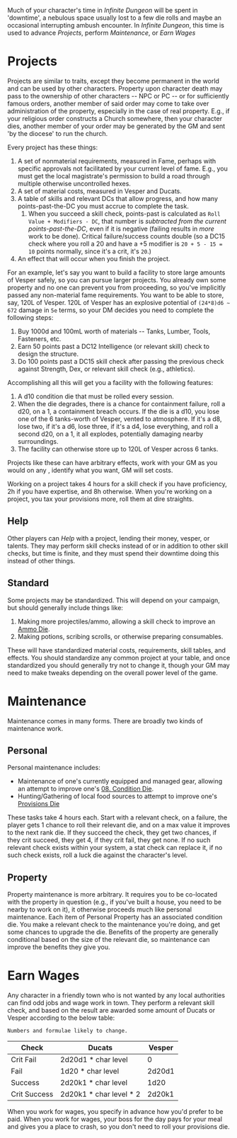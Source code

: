 Much of your character's time in _Infinite Dungeon_ will be spent in 'downtime', a nebulous space usually lost to a few die rolls and maybe an occasional interrupting ambush encounter. In _Infinite Dungeon_, this time is used to advance _Projects_, perform _Maintenance_, or _Earn Wages_
# Projects

Projects are similar to traits, except they become permanent in the world and can be used by other characters. Property upon character death may pass to the ownership of other characters -- NPC or PC -- or for sufficiently famous orders, another member of said order may come to take over administration of the property, especially in the case of real property. E.g., if your religious order constructs a Church somewhere, then your character dies, another member of your order may be generated by the GM and sent 'by the diocese' to run the church.

Every project has these things:

1. A set of nonmaterial requirements, measured in Fame, perhaps with specific approvals not facilitated by your current level of fame. E.g., you must get the local magistrate's permission to build a road through multiple otherwise uncontrolled hexes.
2. A set of material costs, measured in Vesper and Ducats.
3. A table of skills and relevant DCs that allow progress, and how many points-past-the-DC you must accrue to complete the task.
	1. When you succeed a skill check, points-past is calculated as `Roll Value + Modifiers - DC`, that number is _subtracted from the current points-past-the-DC_, even if it is negative (failing results in _more_ work to be done). Critical failure/success counts double (so a DC15 check where you roll a 20 and have a +5 modifier is `20 + 5 - 15 = 10` points normally, since it's a crit, it's `20`.)
4. An effect that will occur when you finish the project.

For an example, let's say you want to build a facility to store large amounts of Vesper safely, so you can pursue larger projects. You already own some property and no one can prevent you from proceeding, so you've implicitly passed any non-material fame requirements. You want to be able to store, say, 120L of Vesper. 120L of Vesper has an explosive potential of `(24*8)d6 ~ 672` damage in `5e` terms, so your DM decides you need to complete the following steps:

1. Buy 1000d and 100mL worth of materials -- Tanks, Lumber, Tools, Fasteners, etc.
2. Earn 50 points past a DC12 Intelligence (or relevant skill) check to design the structure.
3. Do 100 points past a DC15 skill check after passing the previous check against Strength, Dex, or relevant skill check (e.g., athletics).

Accomplishing all this will get you a facility with the following features:

1. A d10 condition die that must be rolled every session.
2. When the die degrades, there is a chance for containment failure, roll a d20, on a 1, a containment breach occurs. If the die is a d10, you lose one of the 6 tanks-worth of Vesper, vented to atmosphere. If it's a d8, lose two, if it's a d6, lose three, if it's a d4, lose everything, and roll a second d20, on a 1, it all explodes, potentially damaging nearby surroundings.
3. The facility can otherwise store up to 120L of Vesper across 6 tanks.

Projects like these can have arbitrary effects, work with your GM as you would on any [](02.%20Orders.md#Traits|trait), identify what you want, GM will set costs.

Working on a project takes 4 hours for a skill check if you have proficiency, 2h if you have expertise, and 8h otherwise. When you're working on a project, you tax your provisions more, roll them at dire straights.

## Help

Other players can _Help_ with a project, lending their money, vesper, or talents. They may perform skill checks instead of or in addition to other skill checks, but time is finite, and they must spend their downtime doing this instead of other things.
## Standard

Some projects may be standardized. This will depend on your campaign, but should generally include things like:

1. Making more projectiles/ammo, allowing a skill check to improve an [Ammo Die](Ammo%20Die).
2. Making potions, scribing scrolls, or otherwise preparing consumables.

These will have standardized material costs, requirements, skill tables, and effects. You should standardize any common project at your table, and once standardized you should generally try not to change it, though your GM may need to make tweaks depending on the overall power level of the game.

# Maintenance

Maintenance comes in many forms. There are broadly two kinds of maintenance work.
## Personal

Personal maintenance includes:

- Maintenance of one's currently equipped and managed gear, allowing an attempt to improve one's [08. Condition Die](08.%20Condition%20Die.md).
- Hunting/Gathering of local food sources to attempt to improve one's [Provisions Die](Provisions%20Die)

These tasks take 4 hours each. Start with a relevant check, on a failure, the player gets 1 chance to roll their relevant die, and on a max value it improves to the next rank die. If they succeed the check, they get two chances, if they crit succeed, they get 4, if they crit fail, they get none. If no such relevant check exists within your system, a stat check can replace it, if no such check exists, roll a luck die against the character's level.
## Property

Property maintenance is more arbitrary. It requires you to be co-located with the property in question (e.g., if you've built a house, you need to be nearby to work on it), it otherwise proceeds much like personal maintenance. Each item of Personal Property has an associated condition die. You make a relevant check to the maintenance you're doing, and get some chances to upgrade the die. Benefits of the property are generally conditional based on the size of the relevant die, so maintenance can improve the benefits they give you.
# Earn Wages

Any character in a friendly town who is not wanted by any local authorities can find odd jobs and wage work in town. They perform a relevant skill check, and based on the result are awarded some amount of Ducats or Vesper according to the below table:

```ad-warning
Numbers and formulae likely to change.
```

| Check        | Ducats                   | Vesper |
| ------------ | ------------------------ | ------ |
| Crit Fail    | 2d20d1 * char level      | 0      |
| Fail         | 1d20 * char level        | 2d20d1 |
| Success      | 2d20k1 * char level      | 1d20   |
| Crit Success | 2d20k1 \* char level * 2 | 2d20k1 |
When you work for wages, you specify in advance how you'd prefer to be paid. When you work for wages, your boss for the day pays for your meal and gives you a place to crash, so you don't need to roll your provisions die.
